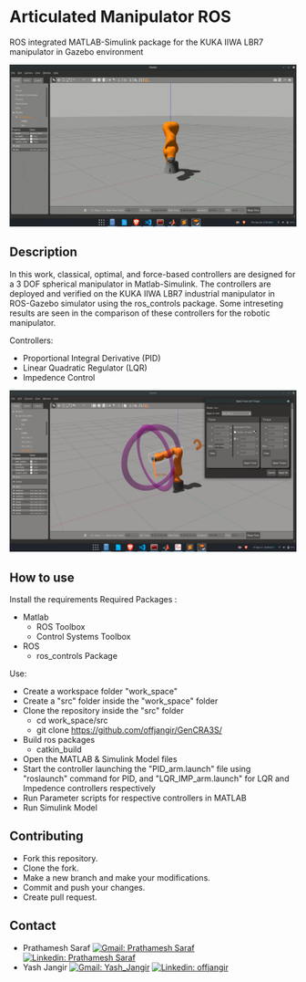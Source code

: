 # Articulated Manipulator ROS

ROS integrated MATLAB-Simulink package for the KUKA IIWA LBR7 manipulator in Gazebo environment

<div  align="center">
<img src="./assets/Arm.gif" width="700" />
</div>

## Description
In this work, classical, optimal, and force-based controllers are designed for a 3 DOF spherical manipulator in Matlab-Simulink. The controllers are deployed and verified on the KUKA IIWA LBR7 industrial manipulator in ROS-Gazebo simulator using the ros_controls package.
Some intreseting results are seen in the comparison of these controllers for the robotic manipulator.

Controllers:
- Proportional Integral Derivative (PID)
- Linear Quadratic Regulator (LQR)
- Impedence Control


<div  align="center">
<img  src="./assets/arm.png" width="600">
</div>



## How to use 

Install the requirements
Required Packages :
- Matlab
  - ROS Toolbox
  - Control Systems Toolbox
- ROS
  - ros_controls Package

Use:
- Create a workspace folder "work_space"
- Create a "src" folder inside the "work_space" folder
- Clone the repository inside the "src" folder
  - cd work_space/src 
  - git clone https://github.com/offjangir/GenCRA3S/  
- Build ros packages
  - catkin_build
- Open the MATLAB & Simulink Model files
- Start the controller launching the "PID_arm.launch" file using "roslaunch" command for PID, and "LQR_IMP_arm.launch" for LQR and Impedence controllers respectively 
- Run Parameter scripts for respective controllers in MATLAB
- Run Simulink Model

## Contributing
- Fork this repository.
- Clone the fork.
- Make a new branch and make your modifications.
- Commit and push your changes.
- Create pull request.

## Contact
- Prathamesh Saraf [![Gmail: Prathamesh Saraf](https://img.shields.io/badge/gmail-%23D14836.svg?&style=plastic&logo=gmail&logoColor=white)](mailto:pratha1999@gmail.com) [![Linkedin: Prathamesh Saraf](https://img.shields.io/badge/-Prathamesh_Saraf-blue?style=flat-square&logo=Linkedin&logoColor=white&link=https://www.linkedin.com/in/prathamesh-saraf/)](https://www.linkedin.com/in/prathamesh-saraf/)
- Yash Jangir [![Gmail: Yash_Jangir](https://img.shields.io/badge/gmail-%23D14836.svg?&style=plastic&logo=gmail&logoColor=white)](mailto:offjangir@gmail.com) [![Linkedin: offjangir](https://img.shields.io/badge/-Yash_Jangir-blue?style=flat-square&logo=Linkedin&logoColor=white&link=https://www.linkedin.com/in/yash-jangir-6a71651a1)](https://www.linkedin.com/in/yash-jangir-6a71651a1/)






